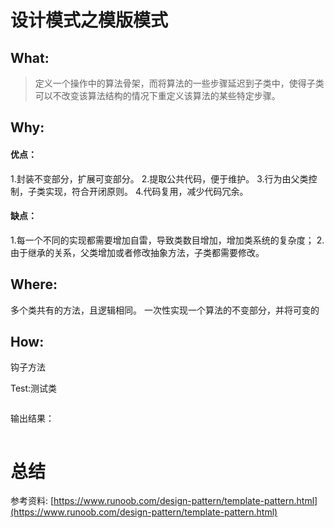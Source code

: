 # 设计模式之模版模式
## What:
>定义一个操作中的算法骨架，而将算法的一些步骤延迟到子类中，使得子类可以不改变该算法结构的情况下重定义该算法的某些特定步骤。



## Why:
#### 优点：
1.封装不变部分，扩展可变部分。 
2.提取公共代码，便于维护。 
3.行为由父类控制，子类实现，符合开闭原则。
4.代码复用，减少代码冗余。

#### 缺点：
1.每一个不同的实现都需要增加自雷，导致类数目增加，增加类系统的复杂度；
2.由于继承的关系，父类增加或者修改抽象方法，子类都需要修改。

## Where:
多个类共有的方法，且逻辑相同。
一次性实现一个算法的不变部分，并将可变的

## How:

钩子方法



Test:测试类
```java

```
输出结果：
```java

```



# 总结

参考资料:
[https://www.runoob.com/design-pattern/template-pattern.html](https://www.runoob.com/design-pattern/template-pattern.html)